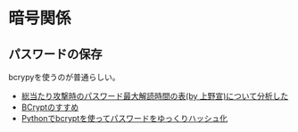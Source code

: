 # 暗号関係

## パスワードの保存

bcrypyを使うのが普通らしい。

- [総当たり攻撃時のパスワード最大解読時間の表(by 上野宣)について分析した](https://qiita.com/ockeghem/items/5a5e73528eb0ee055428)
- [BCryptのすすめ](https://qiita.com/ponkotuy/items/1a703b866ddf5c9fe80c)
- [Pythonでbcryptを使ってパスワードをゆっくりハッシュ化](https://qiita.com/matsulib/items/2bcf59c2b2cb5eb5c5c4)

